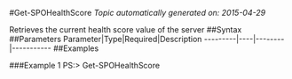 #Get-SPOHealthScore
*Topic automatically generated on: 2015-04-29*

Retrieves the current health score value of the server
##Syntax
##Parameters
Parameter|Type|Required|Description
---------|----|--------|-----------
##Examples

###Example 1
    PS:> Get-SPOHealthScore

<!-- Ref: D8A59FE57FFDA8E273850F4EB7A98E74 -->